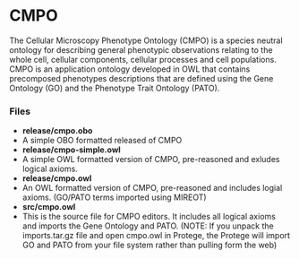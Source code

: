 CMPO
====

The Cellular Microscopy Phenotype Ontology (CMPO) is a species neutral ontology for describing general phenotypic observations relating to the whole cell, cellular components, cellular processes and cell populations. CMPO is an application ontology developed in OWL that contains precomposed phenotypes descriptions that are defined using the Gene Ontology (GO) and the Phenotype Trait Ontology (PATO).

### Files ###

* __release/cmpo.obo__ 
 * A simple OBO formatted released of CMPO
* __release/cmpo-simple.owl__ 
 * A simple OWL formatted version of CMPO, pre-reasoned and exludes logical axioms. 
* __release/cmpo.owl__ 
 * An OWL formatted version of CMPO, pre-reasoned and includes logial axioms. (GO/PATO terms imported using MIREOT)
* __src/cmpo.owl__ 
 * This is the source file for CMPO editors. It includes all logical axioms and imports the Gene Ontology and PATO. (NOTE: If you unpack the imports.tar.gz file and open cmpo.owl in Protege, the Protege will import GO and PATO from your file system rather than pulling form the web)
